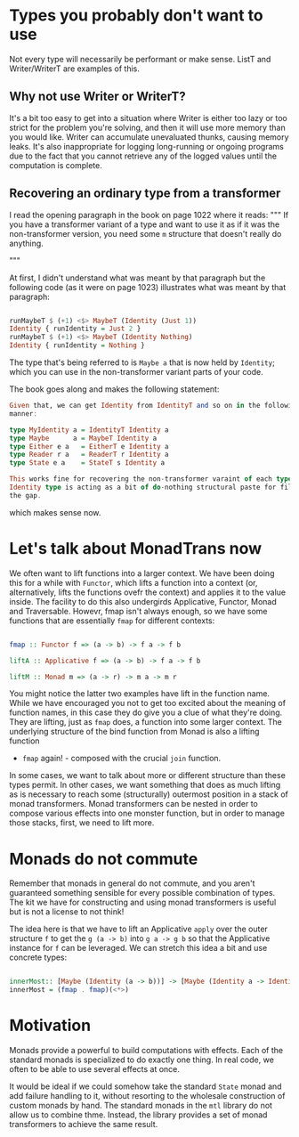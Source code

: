 # Types you probably don't want to use

Not every type will necessarily be performant or make sense. ListT and
Writer/WriterT are examples of this.

## Why not use Writer or WriterT?

It's a bit too easy to get into a situation where Writer is either too lazy or
too strict for the problem you're solving, and then it will use more memory
than you would like. Writer can accumulate unevaluated thunks, causing memory
leaks. It's also inappropriate for logging long-running or ongoing programs due
to the fact that you cannot retrieve any of the logged values until the
computation is complete.

## Recovering an ordinary type from a transformer

I read the opening paragraph in the book on page 1022 where it reads:
"""
If you have a transformer variant of a type and want to use it as if it was the
non-transformer version, you need some `m` structure that doesn't really do
anything. 

"""

At first, I didn't understand what was meant by that paragraph but the following code (as
it were on page 1023) illustrates what was meant by that paragraph:
```haskell

runMaybeT $ (+1) <$> MaybeT (Identity (Just 1))
Identity { runIdentity = Just 2 }
runMaybeT $ (+1) <$> MaybeT (Identity Nothing)
Identity { runIdentity = Nothing }

```

The type that's being referred to is `Maybe a` that is now held by `Identity`;
which you can use in the non-transformer variant parts of your code.

The book goes along and makes the following statement:
```haskell
Given that, we can get Identity from IdentityT and so on in the following
manner:

type MyIdentity a = IdentityT Identity a
type Maybe      a = MaybeT Identity a
type Either e a   = EitherT e Identity a
type Reader r a   = ReaderT r Identity a
type State e a    = StateT s Identity a

This works fine for recovering the non-transformer varaint of each type as the
Identity type is acting as a bit of do-nothing structural paste for filling in
the gap.

```
which makes sense now.

# Let's talk about MonadTrans now 

We often want to lift functions into a larger context. We have been doing this
for a while with `Functor`, which lifts a function into a context (or,
alternatively, lifts the functions ovefr the context) and applies it to the
value inside. The facility to do this also undergirds Applicative, Functor,
Monad and Traversable. Howevr, fmap isn't always enough, so we have some
functions that are essentially `fmap` for different contexts:

```haskell

fmap :: Functor f => (a -> b) -> f a -> f b

liftA :: Applicative f => (a -> b) -> f a -> f b

liftM :: Monad m => (a -> r) -> m a -> m r

```

You might notice the latter two examples have lift in the function name. While
we have encouraged you not to get too excited about the meaning of function
names, in this case they do give you a clue of what they're doing. They are
lifting, just as `fmap` does, a function into some larger context. The
underlying structure of the bind function from Monad is also a lifting function
- `fmap` again! - composed with the crucial `join` function. 

In some cases, we want to talk about more or different structure than these
types permit. In other cases, we want something that does as much lifting as is
necessary to reach some (structurally) outermost position in a stack of monad
transformers. Monad transformers can be nested in order to compose various
effects into one monster function, but in order to manage those stacks, first,
we need to lift more.

# Monads do not commute 

Remember that monads in general do not commute, and you aren't guaranteed
something sensible for every possible combination of types. The kit we have for
constructing and using monad transformers is useful but is not a license to not
think!


The idea here is that we have to lift an Applicative `apply` over the outer
structure `f` to get the `g (a -> b)` into `g a -> g b` so that the 
Applicative instance for `f` can be leveraged. We can stretch this idea a bit
and use concrete types:

```haskell

innerMost:: [Maybe (Identity (a -> b))] -> [Maybe (Identity a -> Identity b)]
innerMost = (fmap . fmap)(<*>)

```

# Motivation

Monads provide a powerful to build computations with effects. Each of the
standard monads is specialized to do exactly one thing. In real code, we often
to be able to use several effects at once.

It would be ideal if we could somehow take the standard `State` monad and add
failure handling to it, without resorting to the wholesale construction of
custom monads by hand. The standard monads in the `mtl` library do not allow us
to combine thme. Instead, the library provides a set of monad transformers to
achieve the same result.


